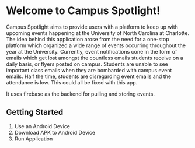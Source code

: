 # Welcome to Campus Spotlight!

Campus Spotlight aims to provide users with a platform to keep up with upcoming events happening at the University of North Carolina at Charlotte.
The idea behind this application arose from the need for a one-stop platform which organized a wide range of events occurring throughout the year at the University. Currently, event notifications cone in the form of emails which get lost amongst the countless emails students receive on a daily basis, or flyers posted on campus.
Students are unable to see important class emails when they are bombarded with campus event emails. Half the time, students are disregarding event emails and the attendance is low. This could all be fixed with this app.

It uses firebase as the backend for pulling and storing events. 

## Getting Started
1. Use an Android Device
2. Download APK to Android Device
3. Run Application

